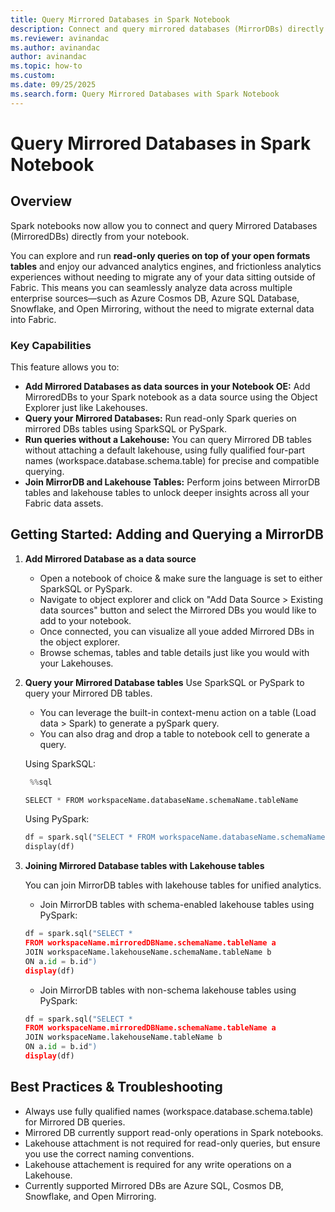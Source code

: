 ```yaml
---
title: Query Mirrored Databases in Spark Notebook
description: Connect and query mirrored databases (MirrorDBs) directly from your Spark notebooks.
ms.reviewer: avinandac
ms.author: avinandac
author: avinandac
ms.topic: how-to
ms.custom:
ms.date: 09/25/2025
ms.search.form: Query Mirrored Databases with Spark Notebook
---
```


# Query Mirrored Databases in Spark Notebook

## Overview

Spark notebooks now allow you to connect and query Mirrored Databases (MirroredDBs) directly from your notebook. 

You can explore and run **read-only queries on top of your open formats tables** and enjoy our advanced analytics engines, and frictionless analytics experiences without needing to migrate any of your data sitting outside of Fabric. This means you can seamlessly analyze data across multiple enterprise sources—such as Azure Cosmos DB, Azure SQL Database, Snowflake, and Open Mirroring, without the need to migrate external data into Fabric.

### Key Capabilities
This feature allows you to:  
- **Add Mirrored Databases as data sources in your Notebook OE:** Add MirroredDBs to your Spark notebook as a data source using the Object Explorer just like Lakehouses.
-  **Query your Mirrored Databases:** Run read-only Spark queries on mirrored DBs tables using SparkSQL or PySpark.
- **Run queries without a Lakehouse:** You can query Mirrored DB tables without attaching a default lakehouse, using fully qualified four-part names (workspace.database.schema.table) for precise and compatible querying.
- **Join MirrorDB and Lakehouse Tables:** Perform joins between MirrorDB tables and lakehouse tables to unlock deeper insights across all your Fabric data assets.

## Getting Started: Adding and Querying a MirrorDB
1. **Add Mirrored Database as a data source**

    - Open a notebook of choice & make sure the language is set to either SparkSQL or PySpark. 
    - Navigate to object explorer and click on "Add Data Source > Existing data sources" button and select the Mirrored DBs you would like to add to your notebook.
    - Once connected, you can visualize all youe added Mirrored DBs in the object explorer.
    - Browse schemas, tables and table details just like you would with your Lakehouses. 

2. **Query your Mirrored Database tables**
Use SparkSQL or PySpark to query your Mirrored DB tables. 
    - You can leverage the built-in context-menu action on a table (Load data > Spark) to generate a pySpark query. 
    - You can also drag and drop a table to notebook cell to generate a query. 


    Using SparkSQL: 

     ```python
      %%sql
   
    SELECT * FROM workspaceName.databaseName.schemaName.tableName
    ```

    Using PySpark: 

     ```python
    df = spark.sql("SELECT * FROM workspaceName.databaseName.schemaName.tableName")
    display(df)
    ```

3. **Joining Mirrored Database tables with Lakehouse tables**

    You can join MirrorDB tables with lakehouse tables for unified analytics. 

    - Join MirrorDB tables with schema-enabled lakehouse tables using PySpark: 
     ```python
    df = spark.sql("SELECT * 
    FROM workspaceName.mirroredDBName.schemaName.tableName a 
    JOIN workspaceName.lakehouseName.schemaName.tableName b
    ON a.id = b.id")
    display(df)
    ```
    
    
    - Join MirrorDB tables with non-schema lakehouse tables using PySpark: 
     ```python
    df = spark.sql("SELECT * 
    FROM workspaceName.mirroredDBName.schemaName.tableName a 
    JOIN workspaceName.lakehouseName.tableName b
    ON a.id = b.id")
    display(df)
    ```

## Best Practices & Troubleshooting

- Always use fully qualified names (workspace.database.schema.table) for Mirrored DB queries.
- Mirrored DB currently support read-only operations in Spark notebooks.
- Lakehouse attachment is not required for read-only queries, but ensure you use the correct naming conventions. 
- Lakehouse attachement is required for any write operations on a Lakehouse.
- Currently supported Mirrored DBs are Azure SQL, Cosmos DB, Snowflake, and Open Mirroring. 